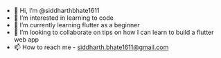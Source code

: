 - 👋 Hi, I’m @siddharthbhate1611
- 👀 I’m interested in learning to code
- 🌱 I’m currently learning flutter as a beginner
- 💞️ I’m looking to collaborate on tips on how I can learn to build a flutter web app
- 📫 How to reach me - siddharth.bhate1611@gmail.com

<!---
siddharthbhate1611/siddharthbhate1611 is a ✨ special ✨ repository because its `README.md` (this file) appears on your GitHub profile.
You can click the Preview link to take a look at your changes.
--->
